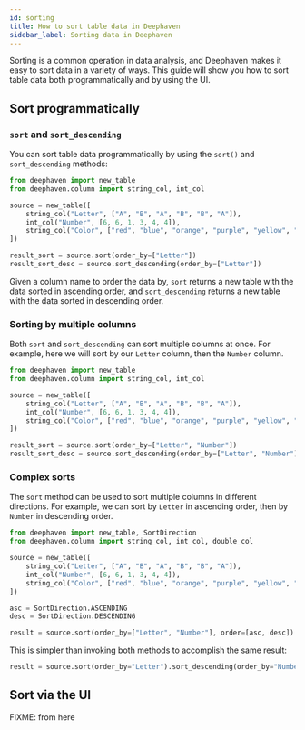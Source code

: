 ```yaml
---
id: sorting
title: How to sort table data in Deephaven
sidebar_label: Sorting data in Deephaven
---
```


Sorting is a common operation in data analysis, and Deephaven makes it easy to sort data in a variety of ways. This guide will show you how to sort table data both programmatically and by using the UI.

## Sort programmatically

### `sort` and `sort_descending`

You can sort table data programmatically by using the `sort()` and `sort_descending` methods:

```python order=result_sort,result_sort_desc
from deephaven import new_table
from deephaven.column import string_col, int_col

source = new_table([
    string_col("Letter", ["A", "B", "A", "B", "B", "A"]),
    int_col("Number", [6, 6, 1, 3, 4, 4]),
    string_col("Color", ["red", "blue", "orange", "purple", "yellow", "pink"])
])

result_sort = source.sort(order_by=["Letter"])
result_sort_desc = source.sort_descending(order_by=["Letter"])
```

Given a column name to order the data by, `sort` returns a new table with the data sorted in ascending order, and `sort_descending` returns a new table with the data sorted in descending order.

### Sorting by multiple columns

Both `sort` and `sort_descending` can sort multiple columns at once. For example, here we will sort by our `Letter` column, then the `Number` column.

```python order=result_sort,result_sort_desc
from deephaven import new_table
from deephaven.column import string_col, int_col

source = new_table([
    string_col("Letter", ["A", "B", "A", "B", "B", "A"]),
    int_col("Number", [6, 6, 1, 3, 4, 4]),
    string_col("Color", ["red", "blue", "orange", "purple", "yellow", "pink"])
])

result_sort = source.sort(order_by=["Letter", "Number"])
result_sort_desc = source.sort_descending(order_by=["Letter", "Number"])
```

### Complex sorts

The `sort` method can be used to sort multiple columns in different directions. For example, we can sort by `Letter` in ascending order, then by `Number` in descending order.

```python order=result
from deephaven import new_table, SortDirection
from deephaven.column import string_col, int_col, double_col

source = new_table([
    string_col("Letter", ["A", "B", "A", "B", "B", "A"]),
    int_col("Number", [6, 6, 1, 3, 4, 4]),
    string_col("Color", ["red", "blue", "orange", "purple", "yellow", "pink"])
])

asc = SortDirection.ASCENDING
desc = SortDirection.DESCENDING

result = source.sort(order_by=["Letter", "Number"], order=[asc, desc])
```

This is simpler than invoking both methods to accomplish the same result:

```python order=result
result = source.sort(order_by="Letter").sort_descending(order_by="Number")
```

## Sort via the UI

FIXME: from here
